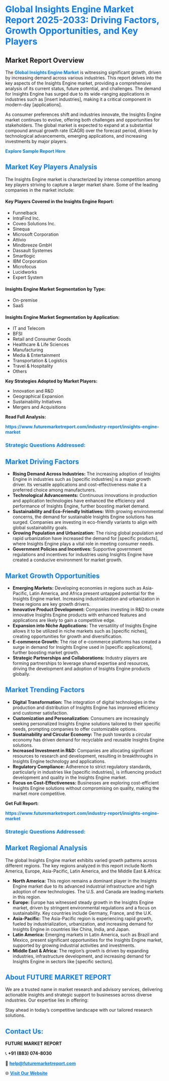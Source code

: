 <h1 style="color: #007BFF;">Global Insights Engine Market Report 2025-2033: Driving Factors, Growth Opportunities, and Key Players</h1>

<section id="overview">
<h2>Market Report Overview</h2>
<p>The <a href="https://www.futuremarketreport.com/industry-report/insights-engine-market" style="color: #007BFF; text-decoration: none;"><strong>Global Insights Engine Market</strong></a> is witnessing significant growth, driven by increasing demand across various industries. This report delves into the key aspects of the Insights Engine market, providing a comprehensive analysis of its current status, future potential, and challenges. The demand for Insights Engine has surged due to its wide-ranging applications in industries such as [insert industries], making it a critical component in modern-day [applications].</p>
<p>As consumer preferences shift and industries innovate, the Insights Engine market continues to evolve, offering both challenges and opportunities for stakeholders. The global market is expected to expand at a substantial compound annual growth rate (CAGR) over the forecast period, driven by technological advancements, emerging applications, and increasing investments by major players.</p>
</section>

<section id="overview">
<p><a href="https://www.futuremarketreport.com/request-sample/reportId=57873" style="color: #007BFF; text-decoration: none;"><strong>Explore Sample Report Here</strong></a></p>
</section>

<section id="key-players">
<h2 style="color: #007BFF;">Market Key Players Analysis</h2>
<p>The Insights Engine market is characterized by intense competition among key players striving to capture a larger market share. Some of the leading companies in the market include:</p>
<h4>Key Players Covered in the Insights Engine Report:</h4>
<ul><li>Funnelback</li><li>IntraFind Inc.</li><li>Coveo Solutions Inc.</li><li>Sinequa</li><li>Microsoft Corporation</li><li>Attivio</li><li>Mindbreeze GmbH</li><li>Dassault Systemes</li><li>Smartlogic</li><li>IBM Corporation</li><li>Microfocus</li><li>Lucidworks</li><li>Expert System</li></ul>
<h4>Insights Engine Market Segmentation by Type:</h4>
<ul><li>On-premise</li><li>SaaS</li></ul>

<h4>Insights Engine Market Segmentation by Application:</h4>
<ul><li>IT and Telecom</li><li>BFSI</li><li>Retail and Consumer Goods</li><li>Healthcare &amp; Life Sciences</li><li>Manufacturing</li><li>Media &amp; Entertainment</li><li>Transportation &amp; Logistics</li><li>Travel &amp; Hospitality</li><li>Others</li></ul>
<p><strong>Key Strategies Adopted by Market Players:</strong></p>
<ul>
<li>Innovation and R&D</li>
<li>Geographical Expansion</li>
<li>Sustainability Initiatives</li>
<li>Mergers and Acquisitions</li>
</ul>
</section>

<section>
<p><strong>Read Full Analysis: </strong></p><a href="https://www.futuremarketreport.com/industry-report/insights-engine-market" style="color: #007BFF; text-decoration: none;"><strong>https://www.futuremarketreport.com/industry-report/insights-engine-market</strong></a>
<h3 style="color: #007BFF;">Strategic Questions Addressed:</h3>
</section>

<section id="driving-factors">
<h2 style="color: #007BFF;">Market Driving Factors</h2>
<ul>
<li><strong>Rising Demand Across Industries:</strong> The increasing adoption of Insights Engine in industries such as [specific industries] is a major growth driver. Its versatile applications and cost-effectiveness make it a preferred choice among manufacturers.</li>
<li><strong>Technological Advancements:</strong> Continuous innovations in production and application technologies have enhanced the efficiency and performance of Insights Engine, further boosting market demand.</li>
<li><strong>Sustainability and Eco-Friendly Initiatives:</strong> With growing environmental concerns, the demand for sustainable Insights Engine solutions has surged. Companies are investing in eco-friendly variants to align with global sustainability goals.</li>
<li><strong>Growing Population and Urbanization:</strong> The rising global population and rapid urbanization have increased the demand for [specific products], where Insights Engine plays a vital role in meeting consumer needs.</li>
<li><strong>Government Policies and Incentives:</strong> Supportive government regulations and incentives for industries using Insights Engine have created a conducive environment for market growth.</li>
</ul>
</section>

<section id="growth-opportunities">
<h2 style="color: #007BFF;">Market Growth Opportunities</h2>
<ul>
<li><strong>Emerging Markets:</strong> Developing economies in regions such as Asia-Pacific, Latin America, and Africa present untapped potential for the Insights Engine market. Increasing industrialization and urbanization in these regions are key growth drivers.</li>
<li><strong>Innovative Product Development:</strong> Companies investing in R&D to create innovative Insights Engine products with enhanced features and applications are likely to gain a competitive edge.</li>
<li><strong>Expansion into Niche Applications:</strong> The versatility of Insights Engine allows it to be utilized in niche markets such as [specific niches], creating opportunities for growth and diversification.</li>
<li><strong>E-commerce Growth:</strong> The rise of e-commerce platforms has created a surge in demand for Insights Engine used in [specific applications], further boosting market growth.</li>
<li><strong>Strategic Partnerships and Collaborations:</strong> Industry players are forming partnerships to leverage shared expertise and resources, driving the development and adoption of Insights Engine products globally.</li>
</ul>
</section>

<section id="trending-factors">
<h2 style="color: #007BFF;">Market Trending Factors</h2>
<ul>
<li><strong>Digital Transformation:</strong> The integration of digital technologies in the production and distribution of Insights Engine has improved efficiency and customer satisfaction.</li>
<li><strong>Customization and Personalization:</strong> Consumers are increasingly seeking personalized Insights Engine solutions tailored to their specific needs, prompting companies to offer customizable options.</li>
<li><strong>Sustainability and Circular Economy:</strong> The push towards a circular economy has driven demand for recyclable and reusable Insights Engine solutions.</li>
<li><strong>Increased Investment in R&D:</strong> Companies are allocating significant resources to research and development, resulting in breakthroughs in Insights Engine technology and applications.</li>
<li><strong>Regulatory Compliance:</strong> Adherence to strict regulatory standards, particularly in industries like [specific industries], is influencing product development and quality in the Insights Engine market.</li>
<li><strong>Focus on Cost-Effectiveness:</strong> Businesses are exploring cost-efficient Insights Engine solutions without compromising on quality, making the market more competitive.</li>
</ul>
</section>

<section>
<p><strong>Get Full Report: </strong></p><a href="https://www.futuremarketreport.com/industry-report/insights-engine-market" style="color: #007BFF; text-decoration: none;"><strong>https://www.futuremarketreport.com/industry-report/insights-engine-market</strong></a>
<h3 style="color: #007BFF;">Strategic Questions Addressed:</h3>
</section>


<section id="regional-analysis">
<h2 style="color: #007BFF;">Market Regional Analysis</h2>
<p>The global Insights Engine market exhibits varied growth patterns across different regions. The key regions analyzed in this report include North America, Europe, Asia-Pacific, Latin America, and the Middle East & Africa:</p>
<ul>
<li><strong>North America:</strong> This region remains a dominant player in the Insights Engine market due to its advanced industrial infrastructure and high adoption of new technologies. The U.S. and Canada are leading markets in this region.</li>
<li><strong>Europe:</strong> Europe has witnessed steady growth in the Insights Engine market, driven by stringent environmental regulations and a focus on sustainability. Key countries include Germany, France, and the U.K.</li>
<li><strong>Asia-Pacific:</strong> The Asia-Pacific region is experiencing rapid growth, fueled by industrialization, urbanization, and increasing demand for Insights Engine in countries like China, India, and Japan.</li>
<li><strong>Latin America:</strong> Emerging markets in Latin America, such as Brazil and Mexico, present significant opportunities for the Insights Engine market, supported by growing industrial activities and investments.</li>
<li><strong>Middle East & Africa:</strong> The region’s growth is driven by expanding industries, infrastructure development, and increasing demand for Insights Engine in sectors like [specific sectors].</li>
</ul>
</section>

<footer>
<h2 style="color: #007BFF;">About FUTURE MARKET REPORT</h2>
<p>We are a trusted name in market research and advisory services, delivering actionable insights and strategic support to businesses across diverse industries. Our expertise lies in offering:</p>

<p>Stay ahead in today’s competitive landscape with our tailored research solutions.</p>

<h2 style="color: #007BFF;">Contact Us:</h2>
<p><strong>FUTURE MARKET REPORT</strong></p>
<p>📞 <strong>+91 (883) 074-8030</strong></p>
<p>📧 <strong><a href="mailto:help@futuremarketreport.com" style="color: #007BFF;">help@futuremarketreport.com</a></strong></p>
<p>🌐 <strong><a href="https://www.futuremarketreport.com/" style="color: #007BFF;">Visit Our Website</a></strong></p>
</footer>